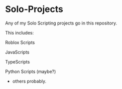 # Solo-Projects
Any of my Solo Scripting projects go in this repository.

This includes: 

Roblox Scripts

JavaScripts

TypeScripts

Python Scripts (maybe?)

+ others probably.
